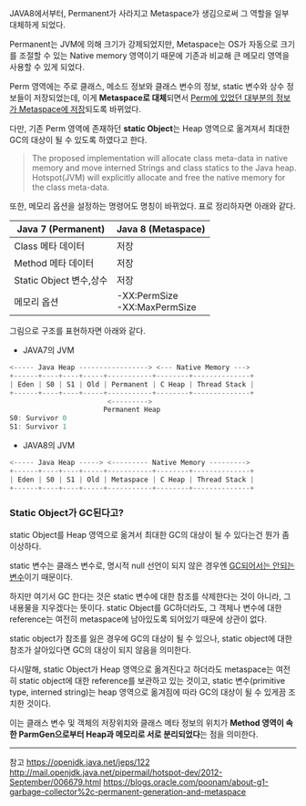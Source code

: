 
JAVA8에서부터, Permanent가 사라지고 Metaspace가 생김으로써 그 역할을 일부 대체하게 되었다.

Permanent는 JVM에 의해 크기가 강제되었지만, Metaspace는 OS가 자동으로 크기를 조절할 수 있는 Native memory 영역이기 때문에 기존과 비교해 큰 메모리 영역을 사용할 수 있게 되었다.

Perm 영역에는 주로 클래스, 메소드 정보와 클래스 변수의 정보, static 변수와 상수 정보들이 저장되었는데, 이게 **Metaspace로 대체**되면서 <u>Perm에 있었던 대부분의 정보가 Metaspace에 저장</u>되도록 바뀌었다. 

다만, 기존 Perm 영역에 존재하던 **static Object**는 Heap 영역으로 옮겨져서 최대한 GC의 대상이 될 수 있도록 하였다고 한다.

> The proposed implementation will allocate class meta-data in native memory and move interned Strings and class statics to the Java heap. Hotspot(JVM) will explicitly allocate and free the native memory for the class meta-data.

또한, 메모리 옵션을 설정하는 명령어도 명칭이 바뀌었다. 표로 정리하자면 아래와 같다.

|Java 7 (Permanent)|Java 8 (Metaspace)|
|-|-|
|Class 메타 데이터|저장|저장|
|Method 메타 데이터|저장|저장|
|Static Object 변수,상수|저장|Heap 영역으로 이동|
|메모리 옵션|-XX:PermSize<br>-XX:MaxPermSize|-XX:MetaspaceSize<br>-XX:MaxMetaspaceSize|

그림으로 구조를 표현하자면 아래와 같다.

- JAVA7의 JVM
```js
<----- Java Heap -----------------> <--- Native Memory --->
+------+----+----+-----+-----------+--------+--------------+
| Eden | S0 | S1 | Old | Permanent | C Heap | Thread Stack |
+------+----+----+-----+-----------+--------+--------------+
                        <--------->
                       Permanent Heap
S0: Survivor 0
S1: Survivor 1
```

- JAVA8의 JVM
```js
<----- Java Heap -----> <--------- Native Memory --------->
+------+----+----+-----+-----------+--------+--------------+
| Eden | S0 | S1 | Old | Metaspace | C Heap | Thread Stack |
+------+----+----+-----+-----------+--------+--------------+

```

### Static Object가 GC된다고?

static Object를 Heap 영역으로 옮겨서 최대한 GC의 대상이 될 수 있다는건 뭔가 좀 이상하다.

static 변수는 클래스 변수로, 명시적 null 선언이 되지 않은 경우엔 <u>GC되어서는 안되는 변수</u>이기 때문이다.

하지만 여기서 GC 한다는 것은 static 변수에 대한 참조를 삭제한다는 것이 아니라, 그 내용물을 지우겠다는 뜻이다. static Object를 GC하더라도, 그 객체나 변수에 대한 reference는 여전히 metaspace에 남아있도록 되어있기 때문에 상관이 없다.

static object가 참조를 잃은 경우에 GC의 대상이 될 수 있으나, static object에 대한 참조가 살아있다면 GC의 대상이 되지 않음을 의미한다.

다시말해, static Object가 Heap 영역으로 옮겨진다고 하더라도 metaspace는 여전히 static object에 대한 reference를 보관하고 있는 것이고, static 변수(primitive type, interned string)는 heap 영역으로 옮겨짐에 따라 GC의 대상이 될 수 있게끔 조치한 것이다.

이는 클래스 변수 및 객체의 저장위치와 클래스 메타 정보의 위치가 **Method 영역이 속한 ParmGen으로부터 Heap과 메모리로 서로 분리되었다**는 점을 의미한다.

---

참고
https://openjdk.java.net/jeps/122
http://mail.openjdk.java.net/pipermail/hotspot-dev/2012-September/006679.html
https://blogs.oracle.com/poonam/about-g1-garbage-collector%2c-permanent-generation-and-metaspace
